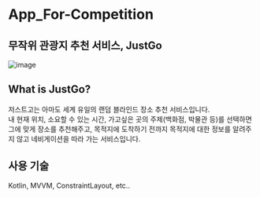 # App_For-Competition
## 무작위 관광지 추천 서비스, JustGo

![image](https://imgur.com/meG3sGX)

## What is JustGo?
저스트고는 아마도 세계 유일의 랜덤 블라인드 장소 추천 서비스입니다.  
내 현재 위치, 소요할 수 있는 시간, 가고싶은 곳의 주제(백화점, 박물관 등)를 선택하면 그에 맞게 장소를 추천해주고, 목적지에 도착하기 전까지 목적지에 대한 정보를 알려주지 않고 네비게이션을 따라 가는 서비스입니다.

## 사용 기술
Kotlin, MVVM, ConstraintLayout, etc..
